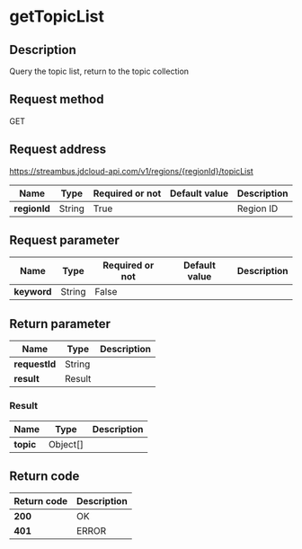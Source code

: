 # getTopicList


## Description
Query the topic list, return to the topic collection

## Request method
GET

## Request address
https://streambus.jdcloud-api.com/v1/regions/{regionId}/topicList

|Name|Type|Required or not|Default value|Description|
|---|---|---|---|---|
|**regionId**|String|True||Region ID|

## Request parameter
|Name|Type|Required or not|Default value|Description|
|---|---|---|---|---|
|**keyword**|String|False|||


## Return parameter
|Name|Type|Description|
|---|---|---|
|**requestId**|String||
|**result**|Result||


### <a name="Result">Result</a>
|Name|Type|Description|
|---|---|---|
|**topic**|Object[]||

## Return code
|Return code|Description|
|---|---|
|**200**|OK|
|**401**|ERROR|
